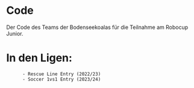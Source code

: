 # Code

Der Code des Teams der Bodenseekoalas für die Teilnahme am Robocup Junior. 
# In den Ligen:
          - Rescue Line Entry (2022/23)
          - Soccer 1vs1 Entry (2023/24)

                                      
